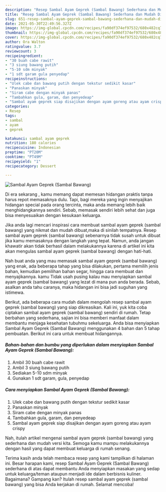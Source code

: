 ```yaml
---
description: "Resep Sambal Ayam Geprek (Sambal Bawang) Sederhana dan Mudah Dibuat"
title: "Resep Sambal Ayam Geprek (Sambal Bawang) Sederhana dan Mudah Dibuat"
slug: 651-resep-sambal-ayam-geprek-sambal-bawang-sederhana-dan-mudah-dibuat
date: 2021-05-30T22:49:56.327Z
image: https://img-global.cpcdn.com/recipes/fa90df374ef97532/680x482cq70/sambal-ayam-geprek-sambal-bawang-foto-resep-utama.jpg
thumbnail: https://img-global.cpcdn.com/recipes/fa90df374ef97532/680x482cq70/sambal-ayam-geprek-sambal-bawang-foto-resep-utama.jpg
cover: https://img-global.cpcdn.com/recipes/fa90df374ef97532/680x482cq70/sambal-ayam-geprek-sambal-bawang-foto-resep-utama.jpg
author: Ora Walton
ratingvalue: 3.7
reviewcount: 3
recipeingredient:
- "30 buah cabe rawit"
- "3 siung bawang putih"
- "5-10 sdm minyak"
- "1 sdt garam gula penyedap"
recipeinstructions:
- "Ulek cabe dan bawang putih dengan tekstur sedikit kasar"
- "Panaskan minyak"
- "Siram cabe dengan minyak panas"
- "Tambahkan gula, garam, dan penyedeap"
- "Sambal ayam geprek siap disajikan dengan ayam goreng atau ayam crispy"
categories:
- Resep
tags:
- sambal
- ayam
- geprek

katakunci: sambal ayam geprek 
nutrition: 180 calories
recipecuisine: Indonesian
preptime: "PT20M"
cooktime: "PT49M"
recipeyield: "1"
recipecategory: Dessert

---
```



![Sambal Ayam Geprek (Sambal Bawang)](https://img-global.cpcdn.com/recipes/fa90df374ef97532/680x482cq70/sambal-ayam-geprek-sambal-bawang-foto-resep-utama.jpg)

Di era  sekarang , kamu memang dapat memesan hidangan praktis tanpa harus repot memasaknya dulu. Tapi, bagi mereka yang ingin menyajikan hidangan special pada orang tercinta, maka anda memang lebih baik menghidangkannya sendiri. Sebab, memasak sendiri lebih sehat dan juga bisa menyesuaikan dengan kesukaan keluarga.

Jika anda lagi mencari inspirasi cara membuat sambal ayam geprek (sambal bawang) yang nikmat dan mudah dibuat,maka di sinilah tempatnya. Resep sambal ayam geprek (sambal bawang)  sebenarnya tidak susah untuk dibuat jika kamu memasaknya dengan langkah yang tepat. Namun, anda jangan khawatir akan tidak berhasil dalam melakukannya 
karena di artikel ini kita akan mengulas sambal ayam geprek (sambal bawang) dengan hati-hati.  



Nah buat anda yang mau memasak sambal ayam geprek (sambal bawang) yang enak, ada beberapa tahap yang bisa dilakukan, pertama memilih jenis bahan, kemudian pemilihan bahan segar, hingga cara membuat dan menyajikannya. kamu Tidak usah pusing kalau mau menyiapkan sambal ayam geprek (sambal bawang) yang lezat di mana pun anda berada. Sebab, asalkan anda  tahu caranya, maka hidangan ini bisa jadi suguhan yang istimewa.

Berikut, ada beberapa cara mudah dalam mengolah resep sambal ayam geprek (sambal bawang) yang siap dikreasikan. Kali ini, yuk kita coba ciptakan sambal ayam geprek (sambal bawang) sendiri di rumah. Tetap berbahan yang sederhana, sajian ini bisa memberi manfaat dalam membantu menjaga kesehatan tubuhmu sekeluarga. Anda bisa menyiapkan Sambal Ayam Geprek (Sambal Bawang) menggunakan 4 bahan dan 5 tahap pembuatan. Berikut ini cara untuk membuat hidangannya.

<!--inarticleads1-->

##### Bahan-bahan dan bumbu yang diperlukan dalam menyiapkan Sambal Ayam Geprek (Sambal Bawang):

1. Ambil 30 buah cabe rawit
1. Ambil 3 siung bawang putih
1. Sediakan 5-10 sdm minyak
1. Gunakan 1 sdt garam, gula, penyedap




<!--inarticleads2-->

##### Cara menyiapkan Sambal Ayam Geprek (Sambal Bawang):

1. Ulek cabe dan bawang putih dengan tekstur sedikit kasar
1. Panaskan minyak
1. Siram cabe dengan minyak panas
1. Tambahkan gula, garam, dan penyedeap
1. Sambal ayam geprek siap disajikan dengan ayam goreng atau ayam crispy




Nah, itulah artikel mengenai  sambal ayam geprek (sambal bawang)  yang sederhana dan mudah versi kita. Semoga kamu mampu melakukannya dengan hasil yang dapat membuat keluarga di rumah senang. 

Terima kasih anda telah membaca resep yang kami tampilkan di halaman ini. Besar harapan kami, resep  Sambal Ayam Geprek (Sambal Bawang) sederhana di atas dapat membantu Anda menyiapkan masakan yang sedap untuk keluarga/teman ataupun menjadi ide dalam berbisnis kuliner. Bagaimana? Gampang kan? Itulah resep sambal ayam geprek (sambal bawang) yang bisa Anda kerjakan di rumah. Selamat mencoba!

